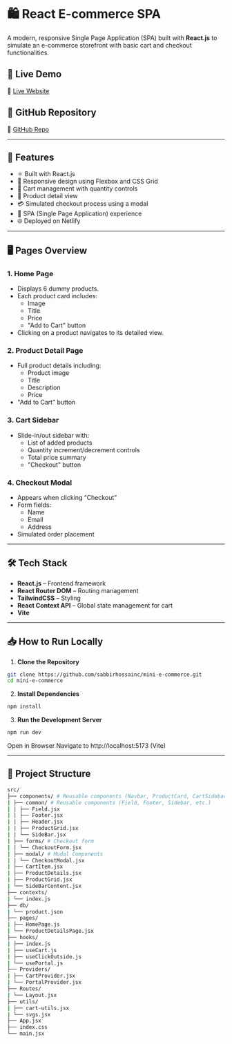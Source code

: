 # 🛍️ React E-commerce SPA

A modern, responsive Single Page Application (SPA) built with **React.js** to simulate an e-commerce storefront with basic cart and checkout functionalities.

## 🚀 Live Demo

🔗 [Live Website](https://mini-e-commerce.netlify.app)

## 📂 GitHub Repository

🔗 [GitHub Repo](https://github.com/sabbirhossainc/mini-e-commerce.git)

---

## 📌 Features

- ⚛️ Built with React.js
- 📱 Responsive design using Flexbox and CSS Grid
- 🛒 Cart management with quantity controls
- 🧾 Product detail view
- 💳 Simulated checkout process using a modal
- 🎯 SPA (Single Page Application) experience
- 🌐 Deployed on Netlify

---

## 🖥️ Pages Overview

### 1. Home Page

- Displays 6 dummy products.
- Each product card includes:
  - Image
  - Title
  - Price
  - "Add to Cart" button
- Clicking on a product navigates to its detailed view.

### 2. Product Detail Page

- Full product details including:
  - Product image
  - Title
  - Description
  - Price
- "Add to Cart" button

### 3. Cart Sidebar

- Slide-in/out sidebar with:
  - List of added products
  - Quantity increment/decrement controls
  - Total price summary
  - "Checkout" button

### 4. Checkout Modal

- Appears when clicking “Checkout”
- Form fields:
  - Name
  - Email
  - Address
- Simulated order placement

---

## 🛠️ Tech Stack

- **React.js** – Frontend framework
- **React Router DOM** – Routing management
- **TailwindCSS** – Styling
- **React Context API** – Global state management for cart
- **Vite**

---

## 📥 How to Run Locally

1. **Clone the Repository**

```bash
git clone https://github.com/sabbirhossainc/mini-e-commerce.git
cd mini-e-commerce
```

2. **Install Dependencies**

```bash
npm install
```

3. **Run the Development Server**

```bash
npm run dev
```

Open in Browser
Navigate to http://localhost:5173 (Vite)

---

## 📁 Project Structure

```bash
src/
├── components/ # Reusable components (Navbar, ProductCard, CartSidebar, etc.)
| ├── common/ # Reusable components (Field, Footer, Sidebar, etc.)
| | ├── Field.jsx
| | ├── Footer.jsx
| | ├── Header.jsx
| | ├── ProductGrid.jsx
| | └── SideBar.jsx
| ├── forms/ # Checkout form
| | └── CheckoutForm.jsx
| ├── modal/ # Modal Components
| | └── CheckoutModal.jsx
| ├── CartItem.jsx
| ├── ProductDetails.jsx
| ├── ProductGrid.jsx
| └── SideBarContent.jsx
├── contexts/
| └── index.js
├── db/
| └── product.json
├── pages/
| ├── HomePage.js
| └── ProductDetailsPage.jsx
├── hooks/
| ├── index.js
| ├── useCart.js
| ├── useClickOutside.js
| └── usePortal.js
├── Providers/
| ├── CartProvider.jsx
| └── PortalProvider.jsx
├── Routes/
| └── Layout.jsx
├── utils/
| ├── cart-utils.jsx
| └── svgs.jsx
├── App.jsx
├── index.css
└── main.jsx
```
